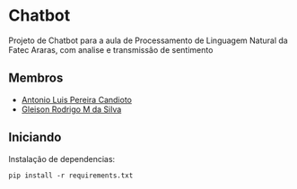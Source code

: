 # Chatbot

Projeto de Chatbot para a aula de Processamento de Linguagem Natural da Fatec Araras, com analise e transmissão de sentimento

## Membros
- <a href=https://github.com/antoniolpcan >Antonio Luis Pereira Candioto</a> <br>
- <a href=https://github.com/Glrodrigo >Gleison Rodrigo M da Silva</a> <br>
## Iniciando

Instalação de dependencias:
```
pip install -r requirements.txt
```
